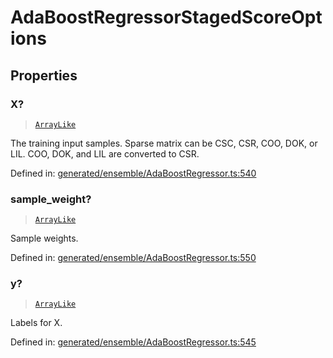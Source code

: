 # AdaBoostRegressorStagedScoreOptions

## Properties

### X?

> [`ArrayLike`](../types/ArrayLike.md)

The training input samples. Sparse matrix can be CSC, CSR, COO, DOK, or LIL. COO, DOK, and LIL are converted to CSR.

Defined in:  [generated/ensemble/AdaBoostRegressor.ts:540](https://github.com/transitive-bullshit/scikit-learn-ts/blob/b59c1ff/packages/sklearn/src/generated/ensemble/AdaBoostRegressor.ts#L540)

### sample\_weight?

> [`ArrayLike`](../types/ArrayLike.md)

Sample weights.

Defined in:  [generated/ensemble/AdaBoostRegressor.ts:550](https://github.com/transitive-bullshit/scikit-learn-ts/blob/b59c1ff/packages/sklearn/src/generated/ensemble/AdaBoostRegressor.ts#L550)

### y?

> [`ArrayLike`](../types/ArrayLike.md)

Labels for X.

Defined in:  [generated/ensemble/AdaBoostRegressor.ts:545](https://github.com/transitive-bullshit/scikit-learn-ts/blob/b59c1ff/packages/sklearn/src/generated/ensemble/AdaBoostRegressor.ts#L545)
